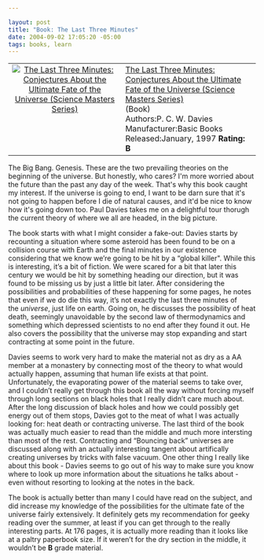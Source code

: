 ```yaml
--- 

layout: post
title: "Book: The Last Three Minutes"
date: 2004-09-02 17:05:20 -05:00
tags: books, learn
---
```

<table>
<tbody>
<tr>
<td align="center" valign="top"><a href="http://www.amazon.com/exec/obidos/ASIN/0465038514/basezero-20?dev-t=0DKT9N7FZR2FT96TZEG2%26camp=2025%26link_code=sp1"><img class="serendipity_amazonchr_pic" src="http://images.amazon.com/images/P/0465038514.01.MZZZZZZZ.jpg" alt="The Last Three Minutes: Conjectures About the Ultimate Fate of the Universe (Science Masters Series)" /></a></td>
<td valign="top">
<div class="serendipity_amazonchr_title"><a href="http://www.amazon.com/exec/obidos/ASIN/0465038514/basezero-20?dev-t=0DKT9N7FZR2FT96TZEG2%26camp=2025%26link_code=sp1">The Last Three Minutes: Conjectures About the Ultimate Fate of the Universe (Science Masters Series)</a></div>
<div class="serendipity_amazonchr_catalog">(Book)</div>
<div class="serendipity_amazonchr_extra">Authors:P. C. W. Davies
Manufacturer:Basic Books
Released:January, 1997
<strong>Rating: B</strong></div></td>
</tr>
</tbody>
</table>
The Big Bang.  Genesis.  These are the two prevailing theories on the beginning of the universe.  But honestly, who cares?  I'm more worried about the future than the past any day of the week.  That's why this book caught my interest.  If the universe is going to end, I want to be darn sure that it's not going to happen before I die of natural causes, and it'd be nice to know how it's going down too.  Paul Davies takes me on a delightful tour thorugh the current theory of where we all are headed, in the big picture.

<!--more-->

The book starts with what I might consider a fake-out: Davies starts by recounting a situation where some asteroid has been found to be on a collision course with Earth and the final minutes in our existence considering that we know we’re going to be hit by a “global killer". While this is interesting, it’s a bit of fiction. We were scared for a bit that later this century we would be hit by something heading our direction, but it was found to be missing us by just a little bit later. After considering the possibilities and probabilities of these happening for some pages, he notes that even if we do die this way, it’s not exactly the last three minutes of the <em>universe</em>, just life on earth. Going on, he discusses the possibility of heat death, seemingly unavoidable by the second law of thermodynamics and something which depressed scientists to no end after they found it out. He also covers the possibility that the universe may stop expanding and start contracting at some point in the future.

Davies seems to work very hard to make the material not as dry as a AA member at a monastery by connecting most of the theory to what would actually happen, assuming that human life exists at that point. Unfortunately, the evaporating power of the material seems to take over, and I couldn’t really get through this book all the way without forcing myself through long sections on black holes that I really didn’t care much about. After the long discussion of black holes and how we could possibly get energy out of them stops, Davies got to the meat of what I was actually looking for: heat death or contracting universe. The last third of the book was actually much easier to read than the middle and much more intersting than most of the rest. Contracting and “Bouncing back” universes are discussed along with an actually interesting tangent about artifically creating universes by tricks with false vacuum. One other thing I really like about this book - Davies seems to go out of his way to make sure you know where to look up more information about the situations he talks about - even without resorting to looking at the notes in the back.

The book is actually better than many I could have read on the subject, and did increase my knowledge of the possibilities for the ultimate fate of the universe fairly extensively. It definitely gets my recommendation for geeky reading over the summer, at least if you can get through to the really interesting parts. At 176 pages, it is actually more reading than it looks like at a paltry paperbook size. If it weren’t for the dry section in the middle, it wouldn’t be <strong>B</strong> grade material.
